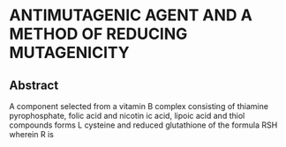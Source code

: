 # ANTIMUTAGENIC AGENT AND A METHOD OF REDUCING MUTAGENICITY

## Abstract
A component selected from a vitamin B complex consisting of thiamine pyrophosphate, folic acid and nicotin ic acid, lipoic acid and thiol compounds forms L cysteine and reduced glutathione of the formula RSH wherein R is